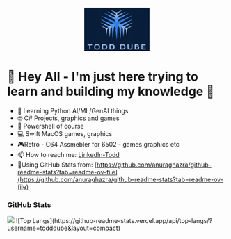 <p align="center"><img src="https://github.com/todddube/todddube/blob/main/images/ToddDube_Logo.png?raw=true" width=150 height=100/></p>

# 👋 Hey All - I'm just here trying to learn and building my knowledge 📲

* 💭 Learning Python AI/ML/GenAI things
* 🤓 C# Projects, graphics and games
* 🐚 Powershell of course
* 💻 Swift MacOS games, graphics
* 🎮Retro - C64 Assmebler for 6502 - games graphics etc
* 📫 How to reach me: [LinkedIn-Todd](https://www.linkedin.com/in/tdube/)
* 🧮Using GitHub Stats from: [https://github.com/anuraghazra/github-readme-stats?tab=readme-ov-file](https://github.com/anuraghazra/github-readme-stats?tab=readme-ov-file)

### GitHub Stats

<picture>
  <source srcset="https://github-readme-stats.vercel.app/api?username=todddube&show_icons=true&theme=dark" media=(prefers-color-scheme: dark)"/>
  <source srcset="https://github-readme-stats.vercel.app/api?username=todddube&show_icons=true" media=(prefers-color-scheme: light), (prefers-color-scheme:no-preference)"/>
  <img src="https://github-readme-stats.vercel.app/api?username=todddube&show_icons=true" />
</picture>
![Top Langs](https://github-readme-stats.vercel.app/api/top-langs/?username=todddube&layout=compact)
